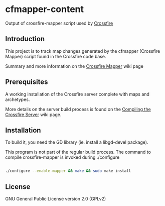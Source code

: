 # cfmapper-content

Output of crossfire-mapper script used by [Crossfire](https://sourceforge.net/projects/crossfire/)

## Introduction

This project is to track map changes generated by the cfmapper (Crossfire Mapper) script found in the Crossfire code base.

Summary and more information on the [Crossfire Mapper](http://wiki.cross-fire.org/dokuwiki/doku.php/maps:tools:crossfire-mapper) wiki page

## Prerequisites

A working installation of the Crossfire server complete with maps and archetypes.

More details on the server build process is found on the [Compiling the Crossfire Server](http://wiki.cross-fire.org/dokuwiki/doku.php/server:server_compiling) wiki page.

## Installation

To build it, you need the GD library (ie. install a libgd-devel package).

This program is not part of the regular build process. The command to compile crossfire-mapper is invoked during ./configure

```bash

./configure --enable-mapper && make && sudo make install

```

## License

GNU General Public License version 2.0 (GPLv2)